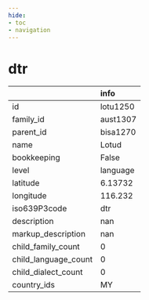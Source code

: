 ```yaml
---
hide:
- toc
- navigation
---
```

# dtr
|                      | info     |
|:---------------------|:---------|
| id                   | lotu1250 |
| family_id            | aust1307 |
| parent_id            | bisa1270 |
| name                 | Lotud    |
| bookkeeping          | False    |
| level                | language |
| latitude             | 6.13732  |
| longitude            | 116.232  |
| iso639P3code         | dtr      |
| description          | nan      |
| markup_description   | nan      |
| child_family_count   | 0        |
| child_language_count | 0        |
| child_dialect_count  | 0        |
| country_ids          | MY       |